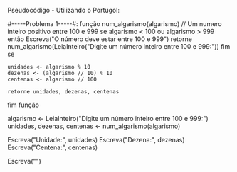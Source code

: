 Pseudocódigo - Utilizando o Portugol:

#-----Problema 1-----#:
função num_algarismo(algarismo)
    // Um numero inteiro positivo entre 100 e 999
    se algarismo < 100 ou algarismo > 999 então
        Escreva("O número deve estar entre 100 e 999")
        retorne num_algarismo(LeiaInteiro("Digite um número inteiro entre 100 e 999:"))
    fim se
    
    unidades <- algarismo % 10
    dezenas <- (algarismo // 10) % 10
    centenas <- algarismo // 100
    
    retorne unidades, dezenas, centenas
fim função

algarismo <- LeiaInteiro("Digite um número inteiro entre 100 e 999:")
unidades, dezenas, centenas <- num_algarismo(algarismo)

Escreva("Unidade:", unidades)
Escreva("Dezena:", dezenas)
Escreva("Centena:", centenas)

Escreva("")

